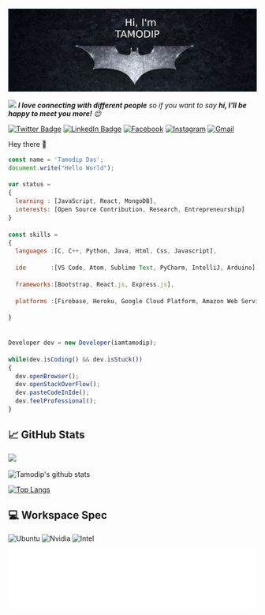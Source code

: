 [![Tamodip's GitHub Banner](./assets/banner.png)](https://www.tamodipdas.ml/)

<img src="https://media.giphy.com/media/LnQjpWaON8nhr21vNW/giphy.gif" width="40"> <em><b>I love connecting with different people</b> so if you want to say <b>hi, I'll be happy to meet you more!</b> :blush:</em>

<!-- Your badges -->

[![Twitter Badge](https://img.shields.io/badge/Twitter-informational?style=flat&logo=twitter&logoColor=white&color=1DA1F2)](https://twitter.com/iam_tamodip)
[![LinkedIn Badge](https://img.shields.io/badge/LinkedIn-informational?style=flat&logo=linkedin&logoColor=white&color=0077b5)](https://www.linkedin.com/in/iamtamodip//)
[![Facebook](https://img.shields.io/badge/Facebook-2962FF?style=for-the-badge&logo=facebook&logoColor=white)](https://www.facebook.com/iamtamodip)
[![Instagram](https://img.shields.io/badge/Instagram-%230A0A0A.svg?&style=for-the-badge&logo=instagram&logoColor=white)](https://www.instagram.com/tamodip_221b/)
[![Gmail](https://img.shields.io/badge/Gmail-BB001B?style=flat&logo=Gmail&logoColor=white)](mailto:iamtamodip@gmail.com)

Hey there 👋

```js
const name = 'Tamodip Das';
document.write("Hello World");

var status =
{
  learning : [JavaScript, React, MongoDB],
  interests: [Open Source Contribution, Research, Entrepreneurship]
}

const skills =
{
  languages :[C, C++, Python, Java, Html, Css, Javascript],

  ide       :[VS Code, Atom, Sublime Text, PyCharm, IntelliJ, Arduino],

  frameworks:[Bootstrap, React.js, Express.js],

  platforms :[Firebase, Heroku, Google Cloud Platform, Amazon Web Services],

}


Developer dev = new Developer(iamtamodip);

while(dev.isCoding() && dev.isStuck())
{
  dev.openBrowser();
  dev.openStackOverFlow();
  dev.pasteCodeInIde();
  dev.feelProfessional();
}
```

## &#x1f4c8; GitHub Stats

![](https://komarev.com/ghpvc/?username=iamtamodip&color=blueviolet)

![Tamodip's github stats](https://github-readme-stats.vercel.app/api?username=iamtamodip&theme=algolia)

[![Top Langs](https://github-readme-stats.vercel.app/api/top-langs/?username=iamtamodip&exclude_repo=IEEE-New,iamtamodip.github.io)](https://github.com/anuraghazra/github-readme-stats)

## 💻 Workspace Spec

![Ubuntu](https://img.shields.io/badge/Ubuntu-dd4814?style=for-the-badge&logo=Ubuntu&logoColor=white)
![Nvidia](https://img.shields.io/badge/NVIDIA-GTX1650-76B900?style=for-the-badge&logo=nvidia&logoColor=white)
![Intel](https://img.shields.io/badge/Intel-Core_i5_10th-0071C5?style=for-the-badge&logo=intel&logoColor=white)

<img height="120" alt="Thanks for visiting my profile" width="100%" src="images/marquee.svg" />
